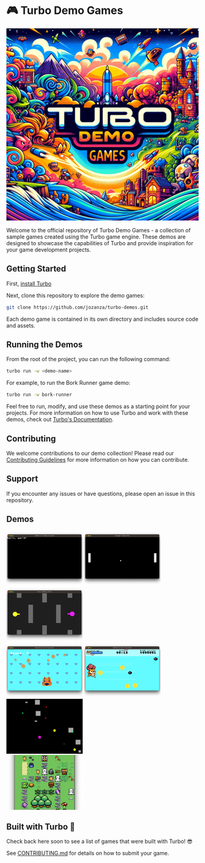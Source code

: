 # 🎮 Turbo Demo Games

![banner](./banner.webp)

Welcome to the official repository of Turbo Demo Games - a collection of sample games created using the Turbo game engine. These demos are designed to showcase the capabilities of Turbo and provide inspiration for your game development projects.

## Getting Started

First, [install Turbo](https://docs.turbo.computer)

Next, clone this repository to explore the demo games:

```bash
git clone https://github.com/jozanza/turbo-demos.git
```

Each demo game is contained in its own directory and includes source code and assets.

## Running the Demos

From the root of the project, you can run the following command:

```bash
turbo run -w <demo-name>
```

For example, to run the Bork Runner game demo:

```bash
turbo run -w bork-runner
```

Feel free to run, modify, and use these demos as a starting point for your projects. For more information on how to use Turbo and work with these demos, check out [Turbo's Documentation](https://docs.turbo.computer).

## Contributing

We welcome contributions to our demo collection! Please read our [Contributing Guidelines](./CONTRIBUTING.md) for more information on how you can contribute.

## Support

If you encounter any issues or have questions, please open an issue in this repository.

## Demos

[<img src="./hello-world/screenshot.png" width="200" style="height: 144px; object-fit: cover;" />](./hello-world/)
[<img src="./pong/screenshot.png" width="200" style="height: 144px; object-fit: cover;" />](./pong/)
[<img src="./tanks/screenshot.png" width="200" style="height: 144px; object-fit: cover;" />](./tanks/)
<br />
[<img src="./pancake-cat/screenshot.png" width="200" style="height: 144px; object-fit: cover;" />](./pancake-cat/)
[<img src="./bork-runner/screenshot.png" width="200" style="height: 144px; object-fit: cover;" />](./bork-runner/)
[<img src="./space-shooter/preview.gif" width="200" style="height: 144px; object-fit: cover;" />](./space-shooter/)
<br />
[<img src="./spin-quest/screenshot.png" width="200" style="height: 144px; object-fit: cover;" />](./spin-quest/)

## Built with Turbo 🚀

Check back here soon to see a list of games that were built with Turbo! 😎

See [CONTRIBUTING.md](./CONTRIBUTING.md) for details on how to submit your game.
